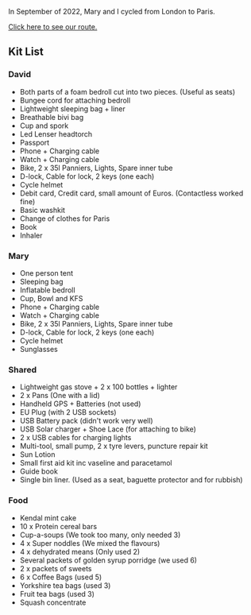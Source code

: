 In September of 2022,  Mary and I cycled from London to Paris. 



[Click here to see our route.](/london_to_paris/index.html)

## Kit List

### David

* Both parts of a foam bedroll cut into two pieces.  (Useful as seats)
* Bungee cord for attaching bedroll
* Lightweight sleeping bag + liner
* Breathable bivi bag
* Cup and spork
* Led Lenser headtorch
* Passport
* Phone + Charging cable
* Watch + Charging cable
* Bike, 2 x 35l Panniers, Lights, Spare inner tube
* D-lock, Cable for lock, 2 keys (one each)
* Cycle helmet
* Debit card, Credit card, small amount of Euros.  (Contactless worked fine)
* Basic washkit
* Change of clothes for Paris
* Book
* Inhaler

### Mary
* One person tent
* Sleeping bag
* Inflatable bedroll
* Cup, Bowl and KFS
* Phone + Charging cable
* Watch + Charging cable
* Bike, 2 x 35l Panniers, Lights, Spare inner tube
* D-lock, Cable for lock, 2 keys (one each)
* Cycle helmet
* Sunglasses

### Shared

* Lightweight gas stove + 2 x 100 bottles + lighter
* 2 x Pans (One with a lid)
* Handheld GPS + Batteries (not used)
* EU Plug (with 2 USB sockets)
* USB Battery pack (didn't work very well)
* USB Solar charger + Shoe Lace (for attaching to bike)
* 2 x USB cables for charging lights
* Multi-tool, small pump, 2 x tyre levers, puncture repair kit
* Sun Lotion
* Small first aid kit inc vaseline and paracetamol
* Guide book
* Single bin liner.  (Used as a seat,  baguette protector and for rubbish)


### Food

* Kendal mint cake
* 10 x Protein cereal bars
* Cup-a-soups (We took too many, only needed 3)
* 4 x Super noddles (We mixed the flavours)
* 4 x dehydrated means (Only used 2)
* Several packets of golden syrup porridge (we used 6)
* 2 x packets of sweets
* 6 x Coffee Bags (used 5)
* Yorkshire tea bags (used 3)
* Fruit tea bags (used 3)
* Squash concentrate
